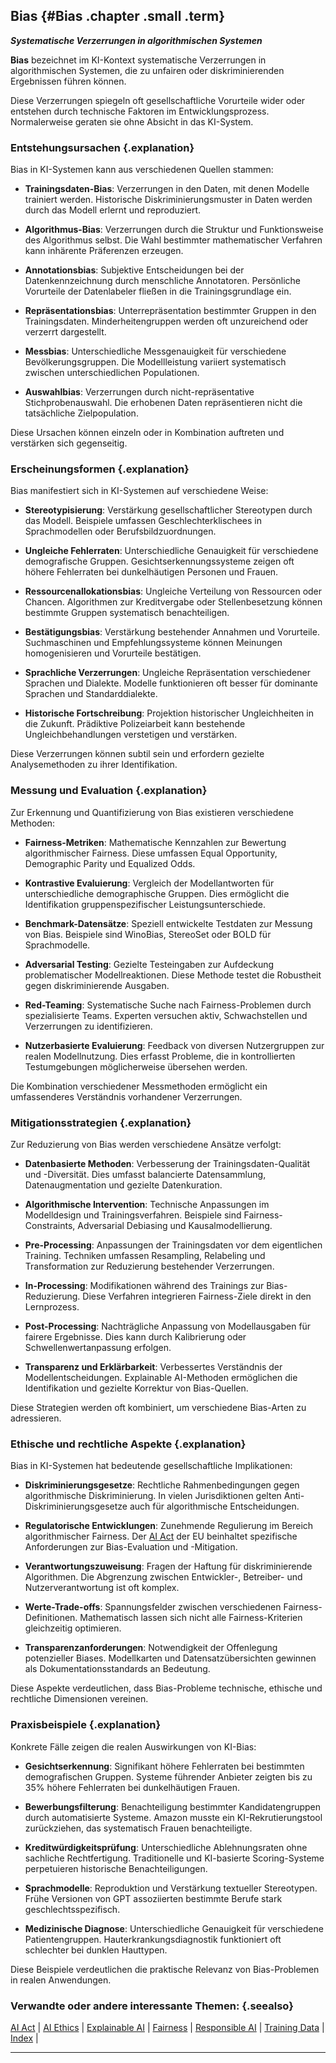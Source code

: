 ## Bias {#Bias .chapter .small .term}

***Systematische Verzerrungen in algorithmischen Systemen***

**Bias** bezeichnet im KI-Kontext systematische Verzerrungen in algorithmischen Systemen, die zu unfairen oder diskriminierenden Ergebnissen führen können.

Diese Verzerrungen spiegeln oft gesellschaftliche Vorurteile wider oder entstehen durch technische Faktoren im Entwicklungsprozess.
Normalerweise geraten sie ohne Absicht in das KI-System.

### Entstehungsursachen {.explanation}

Bias in KI-Systemen kann aus verschiedenen Quellen stammen:

- **Trainingsdaten-Bias**: Verzerrungen in den Daten, mit denen Modelle trainiert werden.
Historische Diskriminierungsmuster in Daten werden durch das Modell erlernt und reproduziert.

- **Algorithmus-Bias**: Verzerrungen durch die Struktur und Funktionsweise des Algorithmus selbst.
Die Wahl bestimmter mathematischer Verfahren kann inhärente Präferenzen erzeugen.

- **Annotationsbias**: Subjektive Entscheidungen bei der Datenkennzeichnung durch menschliche Annotatoren.
Persönliche Vorurteile der Datenlabeler fließen in die Trainingsgrundlage ein.

- **Repräsentationsbias**: Unterrepräsentation bestimmter Gruppen in den Trainingsdaten.
Minderheitengruppen werden oft unzureichend oder verzerrt dargestellt.

- **Messbias**: Unterschiedliche Messgenauigkeit für verschiedene Bevölkerungsgruppen.
Die Modellleistung variiert systematisch zwischen unterschiedlichen Populationen.

- **Auswahlbias**: Verzerrungen durch nicht-repräsentative Stichprobenauswahl.
Die erhobenen Daten repräsentieren nicht die tatsächliche Zielpopulation.

Diese Ursachen können einzeln oder in Kombination auftreten und verstärken sich gegenseitig.

### Erscheinungsformen {.explanation}

Bias manifestiert sich in KI-Systemen auf verschiedene Weise:

- **Stereotypisierung**: Verstärkung gesellschaftlicher Stereotypen durch das Modell.
Beispiele umfassen Geschlechterklischees in Sprachmodellen oder Berufsbildzuordnungen.

- **Ungleiche Fehlerraten**: Unterschiedliche Genauigkeit für verschiedene demografische Gruppen.
Gesichtserkennungssysteme zeigen oft höhere Fehlerraten bei dunkelhäutigen Personen und Frauen.

- **Ressourcenallokationsbias**: Ungleiche Verteilung von Ressourcen oder Chancen.
Algorithmen zur Kreditvergabe oder Stellenbesetzung können bestimmte Gruppen systematisch benachteiligen.

- **Bestätigungsbias**: Verstärkung bestehender Annahmen und Vorurteile.
Suchmaschinen und Empfehlungssysteme können Meinungen homogenisieren und Vorurteile bestätigen.

- **Sprachliche Verzerrungen**: Ungleiche Repräsentation verschiedener Sprachen und Dialekte.
Modelle funktionieren oft besser für dominante Sprachen und Standarddialekte.

- **Historische Fortschreibung**: Projektion historischer Ungleichheiten in die Zukunft.
Prädiktive Polizeiarbeit kann bestehende Ungleichbehandlungen verstetigen und verstärken.

Diese Verzerrungen können subtil sein und erfordern gezielte Analysemethoden zu ihrer Identifikation.

### Messung und Evaluation {.explanation}

Zur Erkennung und Quantifizierung von Bias existieren verschiedene Methoden:

- **Fairness-Metriken**: Mathematische Kennzahlen zur Bewertung algorithmischer Fairness.
Diese umfassen Equal Opportunity, Demographic Parity und Equalized Odds.

- **Kontrastive Evaluierung**: Vergleich der Modellantworten für unterschiedliche demographische Gruppen.
Dies ermöglicht die Identifikation gruppenspezifischer Leistungsunterschiede.

- **Benchmark-Datensätze**: Speziell entwickelte Testdaten zur Messung von Bias.
Beispiele sind WinoBias, StereoSet oder BOLD für Sprachmodelle.

- **Adversarial Testing**: Gezielte Testeingaben zur Aufdeckung problematischer Modellreaktionen.
Diese Methode testet die Robustheit gegen diskriminierende Ausgaben.

- **Red-Teaming**: Systematische Suche nach Fairness-Problemen durch spezialisierte Teams.
Experten versuchen aktiv, Schwachstellen und Verzerrungen zu identifizieren.

- **Nutzerbasierte Evaluierung**: Feedback von diversen Nutzergruppen zur realen Modellnutzung.
Dies erfasst Probleme, die in kontrollierten Testumgebungen möglicherweise übersehen werden.

Die Kombination verschiedener Messmethoden ermöglicht ein umfassenderes Verständnis vorhandener Verzerrungen.

### Mitigationsstrategien {.explanation}

Zur Reduzierung von Bias werden verschiedene Ansätze verfolgt:

- **Datenbasierte Methoden**: Verbesserung der Trainingsdaten-Qualität und -Diversität.
Dies umfasst balancierte Datensammlung, Datenaugmentation und gezielte Datenkuration.

- **Algorithmische Intervention**: Technische Anpassungen im Modelldesign und Trainingsverfahren.
Beispiele sind Fairness-Constraints, Adversarial Debiasing und Kausalmodellierung.

- **Pre-Processing**: Anpassungen der Trainingsdaten vor dem eigentlichen Training.
Techniken umfassen Resampling, Relabeling und Transformation zur Reduzierung bestehender Verzerrungen.

- **In-Processing**: Modifikationen während des Trainings zur Bias-Reduzierung.
Diese Verfahren integrieren Fairness-Ziele direkt in den Lernprozess.

- **Post-Processing**: Nachträgliche Anpassung von Modellausgaben für fairere Ergebnisse.
Dies kann durch Kalibrierung oder Schwellenwertanpassung erfolgen.

- **Transparenz und Erklärbarkeit**: Verbessertes Verständnis der Modellentscheidungen.
Explainable AI-Methoden ermöglichen die Identifikation und gezielte Korrektur von Bias-Quellen.

Diese Strategien werden oft kombiniert, um verschiedene Bias-Arten zu adressieren.

### Ethische und rechtliche Aspekte {.explanation}

Bias in KI-Systemen hat bedeutende gesellschaftliche Implikationen:

- **Diskriminierungsgesetze**: Rechtliche Rahmenbedingungen gegen algorithmische Diskriminierung.
In vielen Jurisdiktionen gelten Anti-Diskriminierungsgesetze auch für algorithmische Entscheidungen.

- **Regulatorische Entwicklungen**: Zunehmende Regulierung im Bereich algorithmischer Fairness.
Der [AI Act](#AI-Act) der EU beinhaltet spezifische Anforderungen zur Bias-Evaluation und -Mitigation.

- **Verantwortungszuweisung**: Fragen der Haftung für diskriminierende Algorithmen.
Die Abgrenzung zwischen Entwickler-, Betreiber- und Nutzerverantwortung ist oft komplex.

- **Werte-Trade-offs**: Spannungsfelder zwischen verschiedenen Fairness-Definitionen.
Mathematisch lassen sich nicht alle Fairness-Kriterien gleichzeitig optimieren.

- **Transparenzanforderungen**: Notwendigkeit der Offenlegung potenzieller Biases.
Modellkarten und Datensatzübersichten gewinnen als Dokumentationsstandards an Bedeutung.

Diese Aspekte verdeutlichen, dass Bias-Probleme technische, ethische und rechtliche Dimensionen vereinen.

### Praxisbeispiele {.explanation}

Konkrete Fälle zeigen die realen Auswirkungen von KI-Bias:

- **Gesichtserkennung**: Signifikant höhere Fehlerraten bei bestimmten demografischen Gruppen.
Systeme führender Anbieter zeigten bis zu 35% höhere Fehlerraten bei dunkelhäutigen Frauen.

- **Bewerbungsfilterung**: Benachteiligung bestimmter Kandidatengruppen durch automatisierte Systeme.
Amazon musste ein KI-Rekrutierungstool zurückziehen, das systematisch Frauen benachteiligte.

- **Kreditwürdigkeitsprüfung**: Unterschiedliche Ablehnungsraten ohne sachliche Rechtfertigung.
Traditionelle und KI-basierte Scoring-Systeme perpetuieren historische Benachteiligungen.

- **Sprachmodelle**: Reproduktion und Verstärkung textueller Stereotypen.
Frühe Versionen von GPT assoziierten bestimmte Berufe stark geschlechtsspezifisch.

- **Medizinische Diagnose**: Unterschiedliche Genauigkeit für verschiedene Patientengruppen.
Hauterkrankungsdiagnostik funktioniert oft schlechter bei dunklen Hauttypen.

Diese Beispiele verdeutlichen die praktische Relevanz von Bias-Problemen in realen Anwendungen.

### Verwandte oder andere interessante Themen: {.seealso}

[AI Act](#AI-Act) |
[AI Ethics](#AI-Ethics) |
[Explainable AI](#Explainable-AI) |
[Fairness](#Fairness) |
[Responsible AI](#Responsible-AI) |
[Training Data](#Training-Data) |
[Index](#Index) |

----


